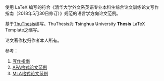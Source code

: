 使用 LaTeX 编写的符合《清华大学外文系英语专业本科生综合论文训练论文写作指南（2018年5月30日修订）》规范的语言学方向论文范例。

基于[ThuThesis](https://github.com/xueruini/thuthesis)编写。ThuThesis为 <b>T</b>sing<b>h</b>ua <b>U</b>niversity <b>Thesis</b> LaTeX Template之缩写。

论文著作权归作者本人所有。

参考：
1. [写作指南](https://github.com/xueruini/thuthesis/files/2897740/default.pdf)
2. [APA格式论文范例](https://github.com/xueruini/thuthesis/files/2897741/sample_APA.docx)
3. [MLA格式论文范例](https://github.com/xueruini/thuthesis/files/2897742/sample_MLA.docx)
